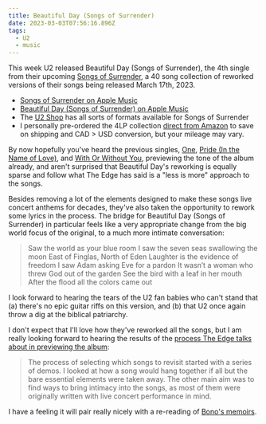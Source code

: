 ```yaml
---
title: Beautiful Day (Songs of Surrender)
date: 2023-03-03T07:56:16.896Z
tags:
  - U2
  - music
---
```


This week U2 released Beautiful Day (Songs of Surrender), the 4th single from their upcoming [Songs of Surrender](https://www.u2.com/news/title/songs-of-surrender/), a 40 song collection of reworked versions of their songs being released March 17th, 2023.

* [Songs of Surrender on Apple Music](https://music.apple.com/ca/album/songs-of-surrender/1664119641)
* [Beautiful Day (Songs of Surrender) on Apple Music](https://music.apple.com/ca/album/beautiful-day-songs-of-surrender/1664119641?i=1664120278)
* The [U2 Shop](https://shop.u2.com/) has all sorts of formats available for Songs of Surrender
* I personally pre-ordered the 4LP collection [direct from Amazon](https://amzn.to/3SJY3rB) to save on shipping and CAD > USD conversion, but your mileage may vary.

By now hopefully you've heard the previous singles, [One](https://music.apple.com/ca/album/one-songs-of-surrender/1664119641?i=1664119951), [Pride (In the Name of Love)](https://music.apple.com/ca/album/pride-in-the-name-of-love-songs-of-surrender/1664119641?i=1664120566), and [With Or Without You](https://music.apple.com/ca/album/with-or-without-you-songs-of-surrender/1664119641?i=1664122786), previewing the tone of the album already, and aren't surprised that Beautiful Day's reworking is equally sparse and follow what The Edge has said is a "less is more" approach to the songs.

Besides removing a lot of the elements designed to make these songs live concert anthems for decades, they've also taken the opportunity to rework some lyrics in the process. The bridge for Beautiful Day (Songs of Surrender) in particular feels like a very appropriate change from the big world focus of the original, to a much more intimate conversation:

> Saw the world as your blue room
> I saw the seven seas swallowing the moon
> East of Finglas, North of Eden
> Laughter is the evidence of freedom
> I saw Adam asking Eve for a pardon
> It wasn’t a woman who threw God out of the garden
> See the bird with a leaf in her mouth
> After the flood all the colors came out

I look forward to hearing the tears of the U2 fan babies who can't stand that (a) there's no epic guitar riffs on this version, and (b) that U2 once again throw a dig at the biblical patriarchy.

I don't expect that I'll love how they've reworked all the songs, but I am really looking forward to hearing the results of the [process The Edge talks about in previewing the album](https://www.u2.com/news/title/songs-of-surrender/):

> The process of selecting which songs to revisit started with a series of demos. I looked at how a song would hang together if all but the bare essential elements were taken away. The other main aim was to find ways to bring intimacy into the songs, as most of them were originally written with live concert performance in mind.

I have a feeling it will pair really nicely with a re-reading of [Bono's memoirs](https://surrendermemoir.com).